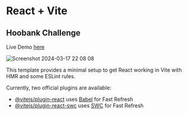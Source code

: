 # React + Vite

## Hoobank Challenge

Live Demo [here](https://mahn-bonnie-hoo-bank-react-app.vercel.app/)

![Screenshot 2024-03-17 22 08 08](https://github.com/mahn-bonnie/hoo-bank-react-app/assets/156321537/810fea63-a032-4cfc-a95e-44ff2bab7384)

This template provides a minimal setup to get React working in Vite with HMR and some ESLint rules.

Currently, two official plugins are available:

- [@vitejs/plugin-react](https://github.com/vitejs/vite-plugin-react/blob/main/packages/plugin-react/README.md) uses [Babel](https://babeljs.io/) for Fast Refresh
- [@vitejs/plugin-react-swc](https://github.com/vitejs/vite-plugin-react-swc) uses [SWC](https://swc.rs/) for Fast Refresh
